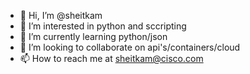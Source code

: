 - 👋 Hi, I’m @sheitkam
- 👀 I’m interested in python and sccripting
- 🌱 I’m currently learning python/json
- 💞️ I’m looking to collaborate on api's/containers/cloud
- 📫 How to reach me at sheitkam@cisco.com

<!---
sheitkam/sheitkam is a ✨ special ✨ repository because its `README.md` (this file) appears on your GitHub profile.
You can click the Preview link to take a look at your changes.
--->
